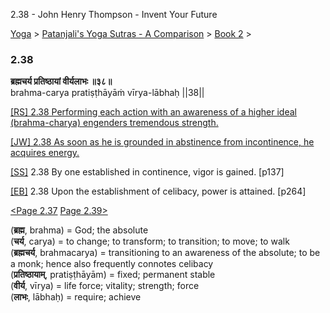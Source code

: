 2.38 - John Henry Thompson - Invent Your Future   
    

[Yoga](../../../yoga.md)‎ > ‎[Patanjali's Yoga Sutras - A Comparison](../../patanjani.md)‎ > ‎[Book 2](../book-2.md)‎ > ‎

### 2.38

**ब्रह्मचर्य प्रतिष्ठायां वीर्यलाभः ॥३८॥**  
brahma-carya pratiṣṭhāyāṁ vīrya-lābhaḥ ||38||  
  
  
[\[RS\] 2.38 Performing each action with an awareness of a higher ideal (brahma-charya) engenders tremendous strength.](http://www.ashtangayoga.info/philosophy/yoga-sutra-patanjali/chapter-2/item/brahma-charya-pratishthayam-virya-labhah/)  
  
[\[JW\] 2.38 As soon as he is grounded in abstinence from incontinence, he acquires energy.](http://books.google.com/books?id=YzFImjtOxUwC&pg=PA187&ci=80%2C161%2C764%2C58&source=bookclip)  
  
[\[SS\]](http://www.amazon.com/Yoga-Sutras-Patanjali-Commentary-Satchidananda/dp/0932040381) 2.38 By one established in continence, vigor is gained. \[p137\]  
  
[\[EB\]](http://www.amazon.com/Yoga-Sutras-Patanjali-Translation-Commentary/dp/0865477361/ref=sr_1_1?ie=UTF8&s=books&qid=1250508322&sr=1-1) 2.38 Upon the establishment of celibacy, power is attained. \[p264\]  
  
[<Page 2.37](237.md)  [Page 2.39>](239.md)  
  
  

(**ब्रह्म**, brahma) = God; the absolute  
(**चर्य**, carya) = to change; to transform; to transition; to move; to walk  
(**ब्रह्मचर्य**, brahmacarya) = transitioning to an awareness of the absolute; to be a monk; hence also frequently connotes celibacy  
(**प्रतिष्ठायाम्**, pratiṣṭhāyām) = fixed; permanent stable  
(**वीर्य**, vīrya) = life force; vitality; strength; force  
(**लाभः**, lābhaḥ) = require; achieve

